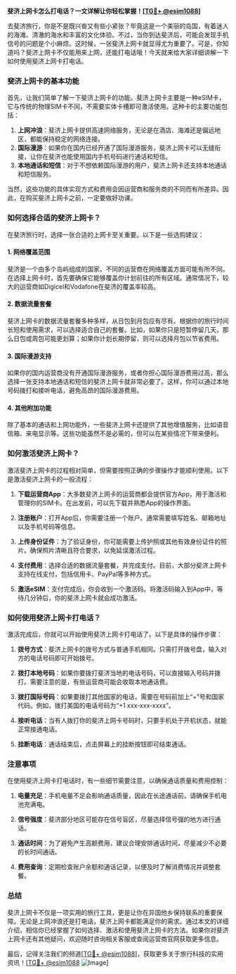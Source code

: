 **斐济上网卡怎么打电话？一文详解让你轻松掌握！[[TG💪+ @esim1088](https://t.me/s/esim1088)]**

去斐济旅行，你是不是既兴奋又有些小紧张？毕竟这是一个美丽的岛国，有着迷人的海滩、清澈的海水和丰富的文化体验。不过，当你到达斐济后，可能会发现手机信号的问题是个小麻烦。这时候，一张斐济上网卡就显得尤为重要了。可是，你知道吗？斐济上网卡不仅能用来上网，还能打电话哦！今天就来给大家详细讲解一下如何使用斐济上网卡打电话。

### 斐济上网卡的基本功能

首先，让我们简单了解一下斐济上网卡的功能。斐济上网卡主要是一种eSIM卡，它与传统的物理SIM卡不同，不需要实体卡槽即可激活使用。这种卡的主要功能包括：

1. **上网冲浪**：斐济上网卡提供高速网络服务，无论是在酒店、海滩还是偏远地区，都能保持稳定的网络连接。
2. **国际漫游**：如果你在国内已经开通了国际漫游服务，斐济上网卡可以无缝衔接，让你在斐济也能使用国内手机号码进行通话和短信。
3. **本地通话和短信**：对于不想依赖国际漫游的用户，斐济上网卡还支持本地通话和短信服务。

当然，这些功能的具体实现方式和费用会因运营商和服务商的不同而有所差异。因此，在购买斐济上网卡之前，一定要做好功课。

### 如何选择合适的斐济上网卡？

在斐济旅行时，选择一张合适的上网卡至关重要。以下是一些选购建议：

#### 1. 网络覆盖范围
斐济是一个由多个岛屿组成的国家，不同的运营商在网络覆盖方面可能有所不同。在选择上网卡时，首先要确保它能够覆盖你计划前往的所有区域。通常情况下，较大的运营商如Digicel和Vodafone在斐济的覆盖率较高。

#### 2. 数据流量套餐
斐济上网卡的数据流量套餐多种多样，从日包到月包应有尽有。根据你的旅行时间长短和使用需求，可以选择适合自己的套餐。比如，如果你只是短暂停留几天，那么日包或周包可能更划算；如果你计划长期停留，则可以选择月包以节省费用。

#### 3. 国际漫游支持
如果你的国内运营商没有开通国际漫游服务，或者你担心国际漫游费用过高，那么选择一张支持本地通话和短信的斐济上网卡就非常必要了。这样，你可以通过本地号码拨打和接听电话，避免高昂的国际漫游费用。

#### 4. 其他附加功能
除了基本的通话和上网功能外，一些斐济上网卡还提供了其他增值服务，比如语音信箱、来电显示等。这些功能虽然不是必需的，但可以在某些情况下带来便利。

### 如何激活斐济上网卡？

激活斐济上网卡的过程相对简单，但需要按照正确的步骤操作才能顺利使用。以下是激活斐济上网卡的一般流程：

1. **下载运营商App**：大多数斐济上网卡的运营商都会提供官方App，用于激活和管理你的SIM卡。在出发前，可以先下载并熟悉App的操作界面。
   
2. **注册账户**：打开App后，你需要注册一个账户。通常需要填写姓名、邮箱地址以及手机号码等信息。

3. **上传身份证件**：为了验证身份，你可能需要上传护照或其他有效身份证件的照片。确保照片清晰且符合要求，以免延误激活过程。

4. **支付费用**：选择合适的数据流量套餐，并完成支付。目前，大部分斐济上网卡支持在线支付，包括信用卡、PayPal等多种方式。

5. **激活eSIM**：支付完成后，你会收到一个激活码。将激活码输入到App中，等待几分钟后，你的斐济上网卡就会成功激活。

### 如何使用斐济上网卡打电话？

激活完成后，你就可以开始使用斐济上网卡打电话了。以下是具体的操作步骤：

1. **拨号方式**：斐济上网卡的拨号方式与普通手机相同。只需打开拨号盘，输入对方的电话号码即可开始拨号。

2. **拨打本地号码**：如果你要拨打斐济当地的电话号码，可以直接输入号码并拨打。需要注意的是，有些运营商可能会收取本地通话费。

3. **拨打国际号码**：如果要拨打其他国家的电话，需要在号码前加上“+”号和国家代码。例如，拨打美国的电话号码为“+1 xxx-xxx-xxxx”。

4. **接听电话**：当有人拨打你的斐济上网卡号码时，只要手机处于开机状态，就能正常接通电话。

5. **挂断电话**：通话结束后，点击屏幕上的挂断按钮即可结束通话。

### 注意事项

在使用斐济上网卡打电话时，有一些细节需要注意，以确保通话质量和费用控制：

1. **电量充足**：手机电量不足会影响通话质量，因此在长途通话前，请确保手机电池充满电。

2. **信号强度**：斐济部分地区可能存在信号盲区，尽量选择信号强的地方进行通话。

3. **通话时间**：为了避免产生高额费用，建议合理安排通话时间，尽量减少不必要的长时间通话。

4. **费用查询**：定期检查账户余额和通话记录，以便及时了解消费情况并调整套餐。

### 总结

斐济上网卡不仅是一项实用的旅行工具，更是让你在异国他乡保持联系的重要保障。无论是上网冲浪还是打电话，斐济上网卡都能满足你的需求。通过本文的详细介绍，相信你已经掌握了如何选择、激活和使用斐济上网卡的方法。如果你对斐济上网卡还有其他疑问，欢迎随时咨询相关客服或查阅运营商官网获取更多信息。

最后，记得关注我们的频道[[TG💪+ @esim1088](https://t.me/s/esim1088)]，获取更多关于旅行科技的实用资讯！[[TG💪+ @esim1088](https://t.me/s/esim1088) ![Image](https://i.postimg.cc/4NQfJmqS/Snipaste-2025-05-13-00-14-12.png)]